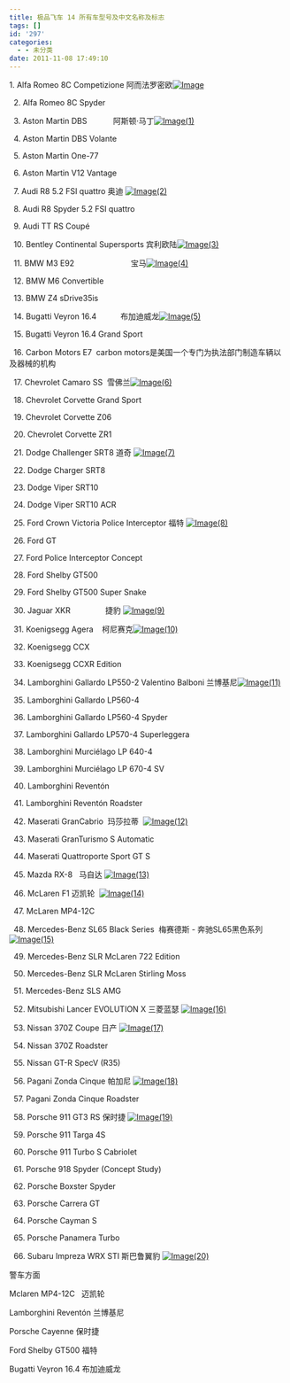 ```yaml
---
title: 极品飞车 14 所有车型号及中文名称及标志
tags: []
id: '297'
categories:
  - - 未分类
date: 2011-11-08 17:49:10
---
```


1\. Alfa Romeo 8C Competizione 阿而法罗密欧[![Image](http://www.gcsee.com/wp-content/uploads/2011/11/Image_thumb.png "Image")](http://www.gcsee.com/wp-content/uploads/2011/11/Image.png)

  2. Alfa Romeo 8C Spyder

  3. Aston Martin DBS            阿斯顿·马丁[![Image(1)](http://www.gcsee.com/wp-content/uploads/2011/11/Image1_thumb.png "Image(1)")](http://www.gcsee.com/wp-content/uploads/2011/11/Image1.png)

  4. Aston Martin DBS Volante

  5. Aston Martin One-77

  6. Aston Martin V12 Vantage

  7. Audi R8 5.2 FSI quattro 奥迪 [![Image(2)](http://www.gcsee.com/wp-content/uploads/2011/11/Image2_thumb.png "Image(2)")](http://www.gcsee.com/wp-content/uploads/2011/11/Image2.png)

  8. Audi R8 Spyder 5.2 FSI quattro

  9. Audi TT RS Coupé

  10. Bentley Continental Supersports 宾利欧陆[![Image(3)](http://www.gcsee.com/wp-content/uploads/2011/11/Image3_thumb.png "Image(3)")](http://www.gcsee.com/wp-content/uploads/2011/11/Image3.png)

  11. BMW M3 E92                          宝马[![Image(4)](http://www.gcsee.com/wp-content/uploads/2011/11/Image4_thumb.png "Image(4)")](http://www.gcsee.com/wp-content/uploads/2011/11/Image4.png)

  12. BMW M6 Convertible

  13. BMW Z4 sDrive35is

  14. Bugatti Veyron 16.4           布加迪威龙[![Image(5)](http://www.gcsee.com/wp-content/uploads/2011/11/Image5_thumb.png "Image(5)")](http://www.gcsee.com/wp-content/uploads/2011/11/Image5.png)

  15. Bugatti Veyron 16.4 Grand Sport

  16. Carbon Motors E7  carbon motors是美国一个专门为执法部门制造车辆以及器械的机构

  17. Chevrolet Camaro SS  雪佛兰[![Image(6)](http://www.gcsee.com/wp-content/uploads/2011/11/Image6_thumb.png "Image(6)")](http://www.gcsee.com/wp-content/uploads/2011/11/Image6.png)

  18. Chevrolet Corvette Grand Sport

  19. Chevrolet Corvette Z06

  20. Chevrolet Corvette ZR1

  21. Dodge Challenger SRT8 道奇 [![Image(7)](http://www.gcsee.com/wp-content/uploads/2011/11/Image7_thumb.png "Image(7)")](http://www.gcsee.com/wp-content/uploads/2011/11/Image7.png)

  22. Dodge Charger SRT8

  23. Dodge Viper SRT10

  24. Dodge Viper SRT10 ACR

  25. Ford Crown Victoria Police Interceptor 福特 [![Image(8)](http://www.gcsee.com/wp-content/uploads/2011/11/Image8_thumb.png "Image(8)")](http://www.gcsee.com/wp-content/uploads/2011/11/Image8.png)

  26. Ford GT

  27. Ford Police Interceptor Concept

  28. Ford Shelby GT500

  29. Ford Shelby GT500 Super Snake

  30. Jaguar XKR                捷豹 [![Image(9)](http://www.gcsee.com/wp-content/uploads/2011/11/Image9_thumb.png "Image(9)")](http://www.gcsee.com/wp-content/uploads/2011/11/Image9.png)

  31. Koenigsegg Agera    柯尼赛克[![Image(10)](http://www.gcsee.com/wp-content/uploads/2011/11/Image10_thumb.png "Image(10)")](http://www.gcsee.com/wp-content/uploads/2011/11/Image10.png)

  32. Koenigsegg CCX

  33. Koenigsegg CCXR Edition

  34. Lamborghini Gallardo LP550-2 Valentino Balboni 兰博基尼[![Image(11)](http://www.gcsee.com/wp-content/uploads/2011/11/Image11_thumb.png "Image(11)")](http://www.gcsee.com/wp-content/uploads/2011/11/Image11.png)

  35. Lamborghini Gallardo LP560-4

  36. Lamborghini Gallardo LP560-4 Spyder

  37. Lamborghini Gallardo LP570-4 Superleggera

  38. Lamborghini Murciélago LP 640-4

  39. Lamborghini Murciélago LP 670-4 SV

  40. Lamborghini Reventón

  41. Lamborghini Reventón Roadster

  42. Maserati GranCabrio  玛莎拉蒂  [![Image(12)](http://www.gcsee.com/wp-content/uploads/2011/11/Image12_thumb.png "Image(12)")](http://www.gcsee.com/wp-content/uploads/2011/11/Image12.png)

  43. Maserati GranTurismo S Automatic

  44. Maserati Quattroporte Sport GT S

  45. Mazda RX-8   马自达 [![Image(13)](http://www.gcsee.com/wp-content/uploads/2011/11/Image13_thumb.png "Image(13)")](http://www.gcsee.com/wp-content/uploads/2011/11/Image13.png)

  46. McLaren F1 迈凯轮  [![Image(14)](http://www.gcsee.com/wp-content/uploads/2011/11/Image14_thumb.png "Image(14)")](http://www.gcsee.com/wp-content/uploads/2011/11/Image14.png)

  47. McLaren MP4-12C

  48. Mercedes-Benz SL65 Black Series  梅赛德斯 - 奔驰SL65黑色系列 [![Image(15)](http://www.gcsee.com/wp-content/uploads/2011/11/Image15_thumb.png "Image(15)")](http://www.gcsee.com/wp-content/uploads/2011/11/Image15.png)

  49. Mercedes-Benz SLR McLaren 722 Edition

  50. Mercedes-Benz SLR McLaren Stirling Moss

  51. Mercedes-Benz SLS AMG

  52. Mitsubishi Lancer EVOLUTION X 三菱蓝瑟 [![Image(16)](http://www.gcsee.com/wp-content/uploads/2011/11/Image16_thumb.png "Image(16)")](http://www.gcsee.com/wp-content/uploads/2011/11/Image16.png)

  53. Nissan 370Z Coupe 日产 [![Image(17)](http://www.gcsee.com/wp-content/uploads/2011/11/Image17_thumb.png "Image(17)")](http://www.gcsee.com/wp-content/uploads/2011/11/Image17.png)

  54. Nissan 370Z Roadster

  55. Nissan GT-R SpecV (R35)

  56. Pagani Zonda Cinque 帕加尼 [![Image(18)](http://www.gcsee.com/wp-content/uploads/2011/11/Image18_thumb.png "Image(18)")](http://www.gcsee.com/wp-content/uploads/2011/11/Image18.png)

  57. Pagani Zonda Cinque Roadster

  58. Porsche 911 GT3 RS 保时捷 [![Image(19)](http://www.gcsee.com/wp-content/uploads/2011/11/Image19_thumb.png "Image(19)")](http://www.gcsee.com/wp-content/uploads/2011/11/Image19.png)

  59. Porsche 911 Targa 4S

  60. Porsche 911 Turbo S Cabriolet

  61. Porsche 918 Spyder (Concept Study)

  62. Porsche Boxster Spyder

  63. Porsche Carrera GT

  64. Porsche Cayman S

  65. Porsche Panamera Turbo

  66. Subaru Impreza WRX STI 斯巴鲁翼豹 [![Image(20)](http://www.gcsee.com/wp-content/uploads/2011/11/Image20_thumb.png "Image(20)")](http://www.gcsee.com/wp-content/uploads/2011/11/Image20.png)

警车方面

Mclaren MP4-12C   迈凯轮 

Lamborghini Reventón 兰博基尼

Porsche Cayenne 保时捷

Ford Shelby GT500 福特

Bugatti Veyron 16.4 布加迪威龙